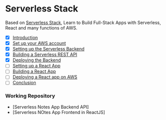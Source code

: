 # Serverless Stack

Based on [Serverless Stack](https://serverless-stack.com/), Learn to Build Full-Stack Apps with Serverless, React and many functions of AWS.

- [x] [Introduction](https://serverless-stack.com/chapters/who-is-this-guide-for.html)
- [x] [Set up your AWS account](https://serverless-stack.com/chapters/create-an-aws-account.html)
- [x] [Setting up the Serverless Backend](https://serverless-stack.com/chapters/create-a-dynamodb-table.html)
- [x] [Building a Serverless REST API](https://serverless-stack.com/chapters/add-a-create-note-api.html)
- [x] [Deploying the Backend](https://serverless-stack.com/chapters/deploy-the-apis.html)
- [ ] [Setting up a React App](https://serverless-stack.com/chapters/create-a-new-reactjs-app.html)
- [ ] [Building a React App](https://serverless-stack.com/chapters/create-a-login-page.html)
- [ ] [Deploying a React app on AWS](https://serverless-stack.com/chapters/deploy-the-frontend.html)
- [ ] [Conclusion](https://serverless-stack.com/chapters/wrapping-up.html)

### Working Repository

- [Serverless Notes App Backend API]
- [Serverless NOtes App Frontend in ReactJS]